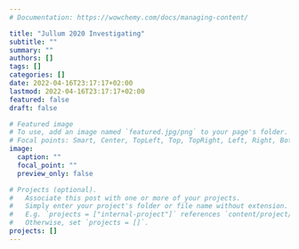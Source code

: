 ```yaml
---
# Documentation: https://wowchemy.com/docs/managing-content/

title: "Jullum 2020 Investigating"
subtitle: ""
summary: ""
authors: []
tags: []
categories: []
date: 2022-04-16T23:17:17+02:00
lastmod: 2022-04-16T23:17:17+02:00
featured: false
draft: false

# Featured image
# To use, add an image named `featured.jpg/png` to your page's folder.
# Focal points: Smart, Center, TopLeft, Top, TopRight, Left, Right, BottomLeft, Bottom, BottomRight.
image:
  caption: ""
  focal_point: ""
  preview_only: false

# Projects (optional).
#   Associate this post with one or more of your projects.
#   Simply enter your project's folder or file name without extension.
#   E.g. `projects = ["internal-project"]` references `content/project/deep-learning/index.md`.
#   Otherwise, set `projects = []`.
projects: []
---
```

